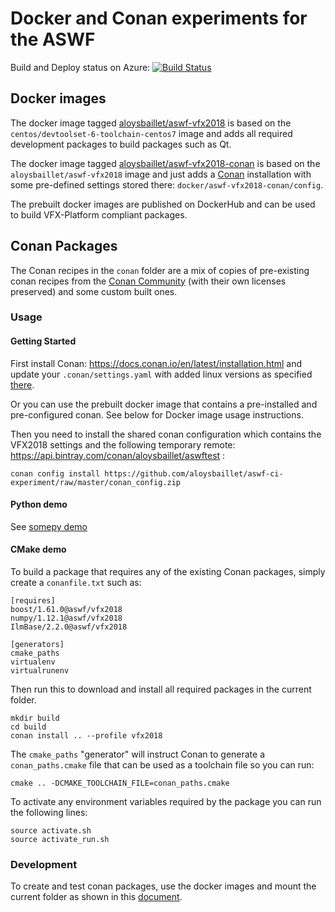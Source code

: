 # Docker and Conan experiments for the ASWF
Build and Deploy status on Azure: [![Build Status](https://aloysbaillet.visualstudio.com/ASWF/_apis/build/status/aloysbaillet.aswf-ci-experiment?branchName=master)](https://aloysbaillet.visualstudio.com/ASWF/_build/latest?definitionId=3&branchName=master)

## Docker images

The docker image tagged [aloysbaillet/aswf-vfx2018](docker/aswf-vfx2018/Dockerfile) is based on the `centos/devtoolset-6-toolchain-centos7` image and adds all required development packages to build packages such as Qt.

The docker image tagged [aloysbaillet/aswf-vfx2018-conan](docker/aswf-vfx2018-conan/Dockerfile) is based on the `aloysbaillet/aswf-vfx2018` image and just adds a [Conan](https://conan.io) installation with some pre-defined settings stored there: `docker/aswf-vfx2018-conan/config`.

The prebuilt docker images are published on DockerHub and can be used to build VFX-Platform compliant packages.


## Conan Packages

The Conan recipes in the `conan` folder are a mix of copies of pre-existing conan recipes from the [Conan Community](https://github.com/conan-community) (with their own licenses preserved) and some custom built ones.

### Usage

#### Getting Started

First install Conan: https://docs.conan.io/en/latest/installation.html and update your `.conan/settings.yaml` with added linux versions as specified [there](https://github.com/aloysbaillet/aswf-ci-experiment/blob/master/docker/aswf-vfx2018-conan/config/settings.yml#L20).

Or you can use the prebuilt docker image that contains a pre-installed and pre-configured conan. See below for Docker image usage instructions.

Then you need to install the shared conan configuration which contains the VFX2018 settings and the following temporary remote: https://api.bintray.com/conan/aloysbaillet/aswftest :
```
conan config install https://github.com/aloysbaillet/aswf-ci-experiment/raw/master/conan_config.zip
```

#### Python demo
See [somepy demo](demo/somepy/README.md)

#### CMake demo
To build a package that requires any of the existing Conan packages, simply create a `conanfile.txt` such as:
```
[requires]
boost/1.61.0@aswf/vfx2018
numpy/1.12.1@aswf/vfx2018
IlmBase/2.2.0@aswf/vfx2018

[generators]
cmake_paths
virtualenv
virtualrunenv
```

Then run this to download and install all required packages in the current folder.
```
mkdir build
cd build
conan install .. --profile vfx2018
```

The `cmake_paths` "generator" will instruct Conan to generate a `conan_paths.cmake` file that can be used as a toolchain file so you can run:
```
cmake .. -DCMAKE_TOOLCHAIN_FILE=conan_paths.cmake
```
To activate any environment variables required by the package you can run the following lines:
```
source activate.sh
source activate_run.sh
```

### Development

To create and test conan packages, use the docker images and mount the current folder as shown in this [document](conan/README.md).
